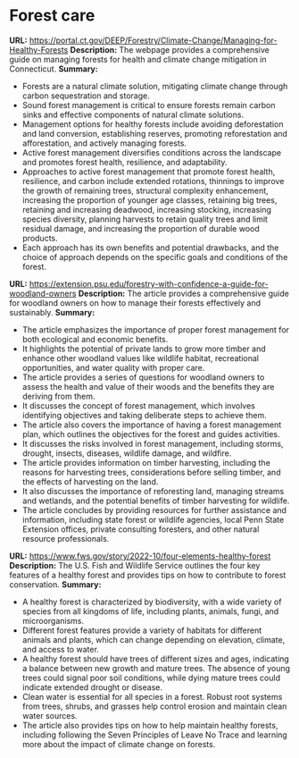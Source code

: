 # Forest care
**URL:** https://portal.ct.gov/DEEP/Forestry/Climate-Change/Managing-for-Healthy-Forests
**Description:** The webpage provides a comprehensive guide on managing forests for health and climate change mitigation in Connecticut.
**Summary:**
- Forests are a natural climate solution, mitigating climate change through carbon sequestration and storage.
- Sound forest management is critical to ensure forests remain carbon sinks and effective components of natural climate solutions.
- Management options for healthy forests include avoiding deforestation and land conversion, establishing reserves, promoting reforestation and afforestation, and actively managing forests.
- Active forest management diversifies conditions across the landscape and promotes forest health, resilience, and adaptability.
- Approaches to active forest management that promote forest health, resilience, and carbon include extended rotations, thinnings to improve the growth of remaining trees, structural complexity enhancement, increasing the proportion of younger age classes, retaining big trees, retaining and increasing deadwood, increasing stocking, increasing species diversity, planning harvests to retain quality trees and limit residual damage, and increasing the proportion of durable wood products.
- Each approach has its own benefits and potential drawbacks, and the choice of approach depends on the specific goals and conditions of the forest.

**URL:** https://extension.psu.edu/forestry-with-confidence-a-guide-for-woodland-owners
**Description:** The article provides a comprehensive guide for woodland owners on how to manage their forests effectively and sustainably.
**Summary:**
- The article emphasizes the importance of proper forest management for both ecological and economic benefits.
- It highlights the potential of private lands to grow more timber and enhance other woodland values like wildlife habitat, recreational opportunities, and water quality with proper care.
- The article provides a series of questions for woodland owners to assess the health and value of their woods and the benefits they are deriving from them.
- It discusses the concept of forest management, which involves identifying objectives and taking deliberate steps to achieve them.
- The article also covers the importance of having a forest management plan, which outlines the objectives for the forest and guides activities.
- It discusses the risks involved in forest management, including storms, drought, insects, diseases, wildlife damage, and wildfire.
- The article provides information on timber harvesting, including the reasons for harvesting trees, considerations before selling timber, and the effects of harvesting on the land.
- It also discusses the importance of reforesting land, managing streams and wetlands, and the potential benefits of timber harvesting for wildlife.
- The article concludes by providing resources for further assistance and information, including state forest or wildlife agencies, local Penn State Extension offices, private consulting foresters, and other natural resource professionals.

**URL:** https://www.fws.gov/story/2022-10/four-elements-healthy-forest
**Description:** The U.S. Fish and Wildlife Service outlines the four key features of a healthy forest and provides tips on how to contribute to forest conservation.
**Summary:**
- A healthy forest is characterized by biodiversity, with a wide variety of species from all kingdoms of life, including plants, animals, fungi, and microorganisms.
- Different forest features provide a variety of habitats for different animals and plants, which can change depending on elevation, climate, and access to water.
- A healthy forest should have trees of different sizes and ages, indicating a balance between new growth and mature trees. The absence of young trees could signal poor soil conditions, while dying mature trees could indicate extended drought or disease.
- Clean water is essential for all species in a forest. Robust root systems from trees, shrubs, and grasses help control erosion and maintain clean water sources.
- The article also provides tips on how to help maintain healthy forests, including following the Seven Principles of Leave No Trace and learning more about the impact of climate change on forests.